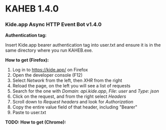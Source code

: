 # KAHEB 1.4.0
### Kide.app Async HTTP Event Bot v1.4.0


**Authentication tag:**

Insert Kide.app bearer authentication tag into user.txt and ensure it is in the same directory where you run KAHEB.exe.

**How to get (Firefox):**

1. Log in to https://kide.app/ on Firefox
2. Open the developer console (F12)
3. Select _Network_ from the left, then _XHR_ from the right
4. Reload the page, on the left you will see a list of requests
5. Search for the one with _Domain_: _api.kide.app_, _File_: _user_ and _Type_: _json_
6. Click on the request, and from the right select _Headers_
7. Scroll down to _Request headers_ and look for _Authorization_
8. Copy the entire value field of that header, including "Bearer"
9. Paste to user.txt

**TODO: How to get (Chrome):**